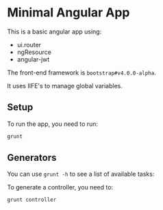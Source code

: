 Minimal Angular App
===================

This is a basic angular app using:

- ui.router
- ngResource
- angular-jwt

The front-end framework is `bootstrap#v4.0.0-alpha`.

It uses IIFE's to manage global variables.

## Setup 

To run the app, you need to run:

```bash
grunt
```

## Generators

You can use `grunt -h` to see a list of available tasks:

To generate a controller, you need to:

```bash
grunt controller
```